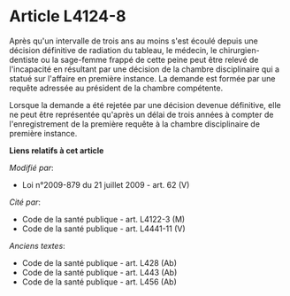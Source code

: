 # Article L4124-8

Après qu'un intervalle de trois ans au moins s'est écoulé depuis une décision définitive de radiation du tableau, le médecin,
le chirurgien-dentiste ou la sage-femme frappé de cette peine peut être relevé de l'incapacité en résultant par une décision
de la chambre disciplinaire qui a statué sur l'affaire en première instance. La demande est formée par une requête adressée
au président de la chambre compétente.

Lorsque la demande a été rejetée par une décision devenue définitive, elle ne peut être représentée qu'après un délai de
trois années à compter de l'enregistrement de la première requête à la chambre disciplinaire de première instance.

**Liens relatifs à cet article**

_Modifié par_:

  - Loi n°2009-879 du 21 juillet 2009 - art. 62 (V)

_Cité par_:

  - Code de la santé publique - art. L4122-3 (M)
  - Code de la santé publique - art. L4441-11 (V)

_Anciens textes_:

  - Code de la santé publique - art. L428 (Ab)
  - Code de la santé publique - art. L443 (Ab)
  - Code de la santé publique - art. L456 (Ab)
